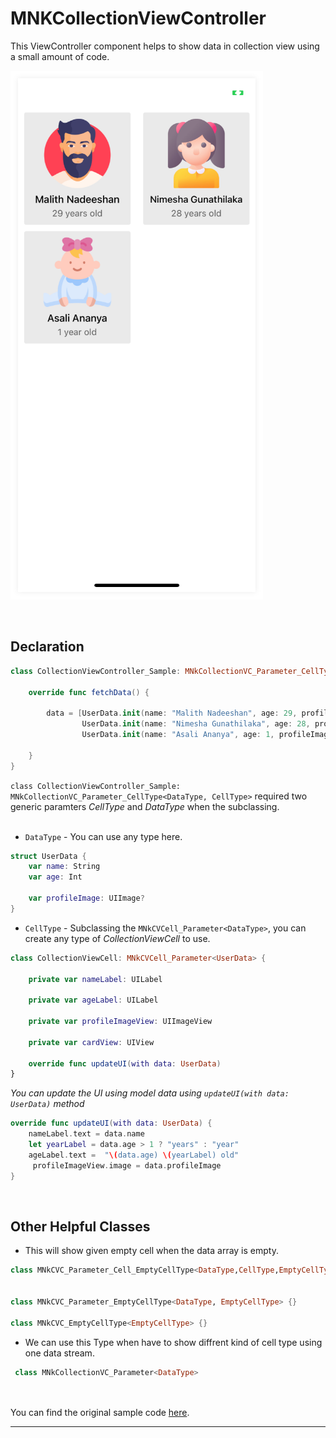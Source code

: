 # MNKCollectionViewController
This ViewController component helps to show data in collection view using a small amount of code. 

![build screenshot](build_screenshot.png) 

<br>

## Declaration

```swift
class CollectionViewController_Sample: MNkCollectionVC_Parameter_CellType<DataType, CellType> {
    
    override func fetchData() {
        
        data = [UserData.init(name: "Malith Nadeeshan", age: 29, profileImage: .profileMan),
                UserData.init(name: "Nimesha Gunathilaka", age: 28, profileImage: .profileWomen),
                UserData.init(name: "Asali Ananya", age: 1, profileImage: .profileBaby)]
        
    }
}
```
`class CollectionViewController_Sample: MNkCollectionVC_Parameter_CellType<DataType, CellType>` required two generic paramters *CellType* and *DataType* when the subclassing.
<br><br>
- `DataType` - You can use any type here.
```swift
struct UserData {
    var name: String
    var age: Int
    
    var profileImage: UIImage?
}
``` 
- `CellType` - Subclassing the `MNkCVCell_Parameter<DataType>`, you can create any type of *CollectionViewCell* to use.
```swift
class CollectionViewCell: MNkCVCell_Parameter<UserData> {
    
    private var nameLabel: UILabel 
    
    private var ageLabel: UILabel 
    
    private var profileImageView: UIImageView  
    
    private var cardView: UIView 
    
    override func updateUI(with data: UserData)
}
```
*You can update the UI using model data using `updateUI(with data: UserData)` method*
```Swift
override func updateUI(with data: UserData) {
    nameLabel.text = data.name
    let yearLabel = data.age > 1 ? "years" : "year"
    ageLabel.text =  "\(data.age) \(yearLabel) old"
     profileImageView.image = data.profileImage
}
```

<br>

## Other Helpful Classes

- This will show given empty cell when the data array is empty.
``` Swift 
class MNkCVC_Parameter_Cell_EmptyCellType<DataType,CellType,EmptyCellType> {}


class MNkCVC_Parameter_EmptyCellType<DataType, EmptyCellType> {}

class MNkCVC_EmptyCellType<EmptyCellType> {}


```
- We can use this Type when have to show diffrent kind of cell type using one data stream. 
```Swift
 class MNkCollectionVC_Parameter<DataType>
```
<br><br>
You can find the original sample code [here](../../Example/MNkSupportUtilities/MNkCollectionViewController_comp.swift).

---




